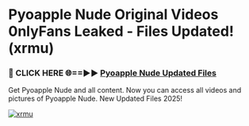 # Pyoapple Nude Original Videos 0nlyFans Leaked - Files Updated! (xrmu)

<h3>🔴 CLICK HERE 🌐==►► <a href="https://tinyurl.com/52m3yx9h" rel="nofollow">Pyoapple Nude Updated Files</a></h3>

Get Pyoapple Nude and all content. Now you can access all videos and pictures of Pyoapple Nude. New Updated Files 2025!

[![xrmu](https://i.imgur.com/TnHtlc8.gif)](https://tinyurl.com/52m3yx9h)
